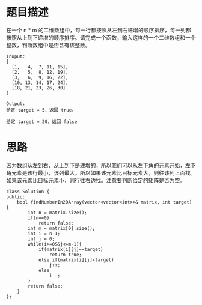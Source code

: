 # 题目描述
在一个 n * m 的二维数组中，每一行都按照从左到右递增的顺序排序，每一列都按照从上到下递增的顺序排序。请完成一个函数，输入这样的一个二维数组和一个整数，判断数组中是否含有该整数。
```
Inuput:
[
  [1,   4,  7, 11, 15],
  [2,   5,  8, 12, 19],
  [3,   6,  9, 16, 22],
  [10, 13, 14, 17, 24],
  [18, 21, 23, 26, 30]
]

Output:
给定 target = 5，返回 true。

给定 target = 20，返回 false

```
# 思路
因为数组从左到右、从上到下是递增的，所以我们可以从左下角的元素开始，左下角元素是该行最小，该列最大。所以如果该元素比目标元素大，则往该列上面找。如果该元素比目标元素小，则行往右边找。注意要判断给定的矩阵是否为空。

```
class Solution {
public:
    bool findNumberIn2DArray(vector<vector<int>>& matrix, int target) {
        int n = matrix.size();
        if(n==0)
            return false;
        int m = matrix[0].size();
        int i = n-1;
        int j = 0;
        while(i>=0&&j<=m-1){
            if(matrix[i][j]==target)
                return true;
            else if(matrix[i][j]<target)
                j++;
            else
                i--;
        }
        return false;
    }
};
```
